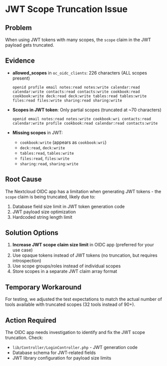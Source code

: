 # JWT Scope Truncation Issue

## Problem
When using JWT tokens with many scopes, the `scope` claim in the JWT payload gets truncated.

## Evidence
- **allowed_scopes** in `oc_oidc_clients`: 226 characters (ALL scopes present)
  ```
  openid profile email notes:read notes:write calendar:read calendar:write contacts:read contacts:write cookbook:read cookbook:write deck:read deck:write tables:read tables:write files:read files:write sharing:read sharing:write
  ```

- **Scopes in JWT token**: Only partial scopes (truncated at ~70 characters)
  ```
  openid email notes:read notes:write cookbook:wri contacts:read calendar:write profile cookbook:read calendar:read contacts:write
  ```

- **Missing scopes** in JWT:
  - `cookbook:write` (appears as `cookbook:wri`)
  - `deck:read`, `deck:write`
  - `tables:read`, `tables:write`
  - `files:read`, `files:write`
  - `sharing:read`, `sharing:write`

## Root Cause
The Nextcloud OIDC app has a limitation when generating JWT tokens - the `scope` claim is being truncated, likely due to:
1. Database field size limit in JWT token generation code
2. JWT payload size optimization
3. Hardcoded string length limit

## Solution Options
1. **Increase JWT scope claim size limit** in OIDC app (preferred for your use case)
2. Use opaque tokens instead of JWT tokens (no truncation, but requires introspection)
3. Use scope groups/roles instead of individual scopes
4. Store scopes in a separate JWT claim array format

## Temporary Workaround
For testing, we adjusted the test expectations to match the actual number of tools available with truncated scopes (32 tools instead of 90+).

## Action Required
The OIDC app needs investigation to identify and fix the JWT scope truncation. Check:
- `lib/Controller/LoginController.php` - JWT generation code
- Database schema for JWT-related fields
- JWT library configuration for payload size limits
